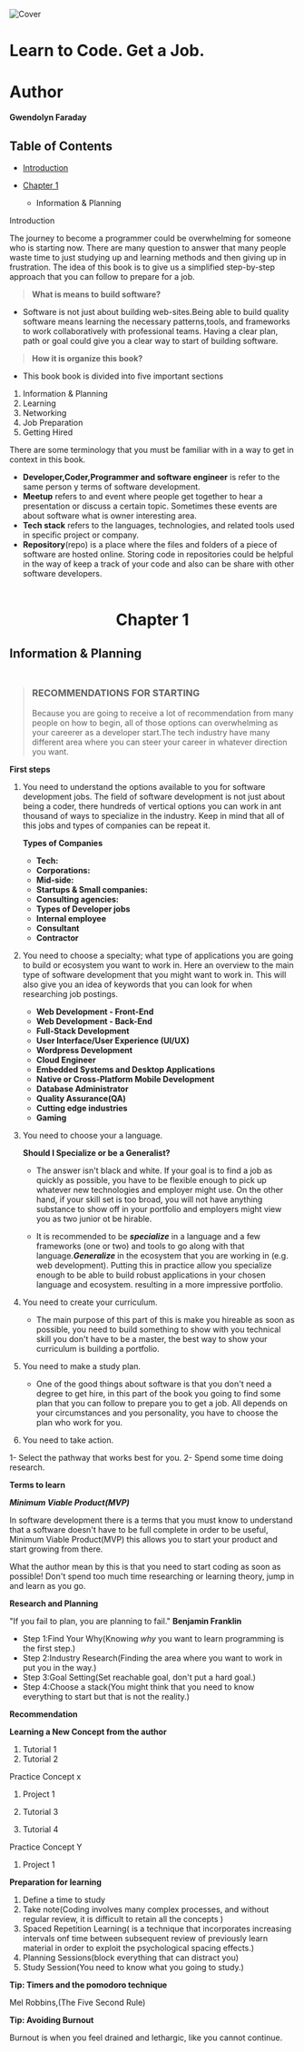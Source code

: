 ![Cover](./assets/cover.jpg)

# Learn to Code. Get a Job.

# Author

**Gwendolyn Faraday**

## Table of Contents

- [Introduction](#introduction)

- [Chapter 1](#chapter1)
  - Information & Planning

Introduction

The journey to become a programmer could be overwhelming for someone who is starting now. There are many question to answer that many people waste time to just studying up and learning methods and then giving up in frustration. The idea of this book is to give us a simplified step-by-step approach that you can follow to prepare for a job.

> **What is means to build software?**

- Software is not just about building web-sites.Being able to build quality software means learning the necessary patterns,tools, and frameworks to work collaboratively with professional teams. Having a clear plan, path or goal could give you a clear way to start of building software.

> **How it is organize this book?**

- This book book is divided into five important sections

1. Information & Planning
2. Learning
3. Networking
4. Job Preparation
5. Getting Hired

There are some terminology that you must be familiar with in a way to get in context in this book.

- **Developer,Coder,Programmer and software engineer** is refer to the same person y terms of software development.
- **Meetup** refers to and event where people get together to hear a presentation or discuss a certain topic. Sometimes these events are about software what is owner interesting area.
- **Tech stack** refers to the languages, technologies, and related tools used in specific project or company.
- **Repository**(repo) is a place where the files and folders of a piece of software are hosted online. Storing code in repositories could be helpful in the way of keep a track of your code and also can be share with other software developers.<br><br>

# <center>**Chapter 1**</center>

## **Information & Planning**<br><br>

> ### **RECOMMENDATIONS FOR STARTING**
>
> Because you are going to receive a lot of recommendation from many people on how to begin, all of those options can overwhelming as your careerer as a developer start.The tech industry have many different area where you can steer your career in whatever direction you want.

**First steps**

1. You need to understand the options available to you for software development jobs.
   The field of software development is not just about being a coder, there hundreds of vertical options you can work in ant thousand of ways to specialize in the industry. Keep in mind that all of this jobs and types of companies can be repeat it.

   **Types of Companies**

   - **Tech:**
   - **Corporations:**
   - **Mid-side:**
   - **Startups & Small companies:**
   - **Consulting agencies:**
   - **Types of Developer jobs**
   - **Internal employee**
   - **Consultant**
   - **Contractor**

2. You need to choose a specialty; what type of applications you are going to build or ecosystem you want to work in.
   Here an overview to the main type of software development that you might want to work in. This will also give you an idea of keywords that you can look for when researching job postings.
   - **Web Development - Front-End**
   - **Web Development - Back-End**
   - **Full-Stack Development**
   - **User Interface/User Experience (UI/UX)**
   - **Wordpress Development**
   - **Cloud Engineer**
   - **Embedded Systems and Desktop Applications**
   - **Native or Cross-Platform Mobile Development**
   - **Database Administrator**
   - **Quality Assurance(QA)**
   - **Cutting edge industries**
   - **Gaming**
3. You need to choose your a language.

   **Should I Specialize or be a Generalist?**

   - The answer isn't black and white. If your goal is to find a job as quickly as possible, you have to be flexible enough to pick up whatever new technologies and employer might use. On the other hand, if your skill set is too broad, you will not have anything substance to show off in your portfolio and employers might view you as two junior ot be hirable.

   - It is recommended to be **_specialize_** in a language and a few frameworks (one or two) and tools to go along with that language.**_Generalize_** in the ecosystem that you are working in (e.g. web development). Putting this in practice allow you specialize enough to be able to build robust applications in your chosen language and ecosystem. resulting in a more impressive portfolio.

4. You need to create your curriculum.

   - The main purpose of this part of this is make you hireable as soon as possible, you need to build something to show with you technical skill you don't have to be a master, the best way to show your curriculum is building a portfolio.

5. You need to make a study plan.

   - One of the good things about software is that you don't need a degree to get hire, in this part of the book you going to find some plan that you can follow to prepare you to get a job. All depends on your circumstances and you personality, you have to choose the plan who work for you.

6. You need to take action.

1- Select the pathway that works best for you.
2- Spend some time doing research.

**Terms to learn**

**_Minimum Viable Product(MVP)_**

In software development there is a terms that you must know to understand that a software doesn't have to be full complete in order to be useful, Minimum Viable Product(MVP) this allows you to start your product and start growing from there.

What the author mean by this is that you need to start coding as soon as possible! Don't spend too much time researching or learning theory, jump in and learn as you go.

**Research and Planning**

"If you fail to plan, you are planning to fail." **Benjamin Franklin**

- Step 1:Find Your Why(Knowing _why_ you want to learn programming is the first step.)
- Step 2:Industry Research(Finding the area where you want to work in put you in the way.)
- Step 3:Goal Setting(Set reachable goal, don't put a hard goal.)
- Step 4:Choose a stack(You might think that you need to know everything to start but that is not the reality.)

**Recommendation**

**Learning a New Concept from the author**

1. Tutorial 1
2. Tutorial 2

Practice Concept x

1. Project 1

1. Tutorial 3
1. Tutorial 4

Practice Concept Y

1. Project 1

**Preparation for learning**

1. Define a time to study
2. Take note(Coding involves many complex processes, and without regular review, it is difficult to retain all the concepts )
3. Spaced Repetition Learning( is a technique that incorporates increasing intervals onf time between subsequent review of previously learn material in order to exploit the psychological spacing effects.)
4. Planning Sessions(block everything that can distract you)
5. Study Session(You need to know what you going to study.)

**Tip: Timers and the pomodoro technique**

Mel Robbins,(The Five Second Rule)

**Tip: Avoiding Burnout**

Burnout is when you feel drained and lethargic, like you cannot continue.
